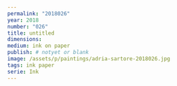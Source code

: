 ```yaml
---
permalink: "2018026"
year: 2018
number: "026"
title: untitled
dimensions:
medium: ink on paper
publish: # notyet or blank
image: /assets/p/paintings/adria-sartore-2018026.jpg
tags: ink paper
serie: Ink
---
```

